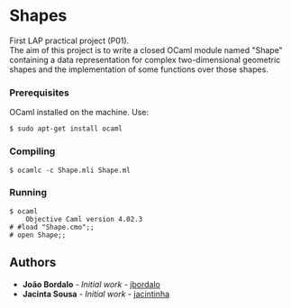 # Shapes

First LAP practical project (P01).
<br>The aim of this project is to write a closed OCaml module named "Shape" containing a data representation for complex two-dimensional geometric shapes and the implementation of some functions over those shapes.

### Prerequisites

OCaml installed on the machine. Use:

`$ sudo apt-get install ocaml`

### Compiling
`$ ocamlc -c Shape.mli Shape.ml`

### Running

```
$ ocaml
    Objective Caml version 4.02.3
# #load "Shape.cmo";;
# open Shape;;
```

## Authors

* **João Bordalo** - *Initial work* - [jbordalo](https://github.com/jbordalo)
* **Jacinta Sousa** - *Initial work* - [jacintinha](https://github.com/jacintinha)
